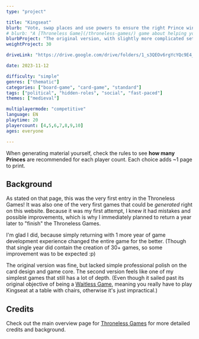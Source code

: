 ```yaml
---
type: "project"

title: "Kingseat"
blurb: "Vote, swap places and use powers to ensure the right Prince wins the throne. A game playable without a table or chairs."
# blurb: "A [Throneless Game](/throneless-games/) game about helping your animal win the throne, aimed more at kids."
blurbProject: "The original version, with slightly more complicated setup and Princes."
weightProject: 30

driveLink: "https://drive.google.com/drive/folders/1_s3QEOv6rgYcYQc9E4_KXofg6MPi07m8"

date: 2023-11-12

difficulty: "simple"
genres: ["thematic"]
categories: ["board-game", "card-game", "standard"]
tags: ["political", "hidden-roles", "social", "fast-paced"]
themes: ["medieval"]

multiplayermode: "competitive"
language: EN
playtime: 20
playercount: [4,5,6,7,8,9,10]
ages: everyone

---
```


When generating material yourself, check the rules to see **how many Princes** are recommended for each player count. Each choice adds ~1 page to print.

## Background

As stated on that page, this was the very first entry in the Throneless Games! It was also one of the very first games that could be _generated_ right on this website. Because it was my first attempt, I knew it had mistakes and possible improvements, which is why I immediately planned to return a year later to "finish" the Throneless Games.

I'm glad I did, because simply returning with 1 more year of game development experience changed the entire game for the better. (Though that single year did contain the creation of 30+ games, so some improvement was to be expected :p)

The original version was fine, but lacked simple professional polish on the card design and game core. The second version feels like one of my simplest games that still has a lot of depth. (Even though it sailed past its original objective of being a [Waitless Game](/waitless-games/), meaning you really have to play Kingseat at a table with chairs, otherwise it's just impractical.)

## Credits

Check out the main overview page for [Throneless Games](/throneless-games/) for more detailed credits and background.
